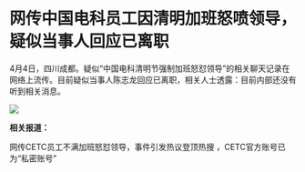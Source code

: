 # 网传中国电科员工因清明加班怒喷领导，疑似当事人回应已离职

4月4日，四川成都。疑似“中国电科清明节强制加班怒怼领导”的相关聊天记录在网络上流传。目前疑似当事人陈志龙回应已离职，相关人士透露：目前内部还没有听到相关消息。

![](https://inews.gtimg.com/news_bt/ON8e4YfQDspwzkNH3gt56CEzVR9N0btTYibD4GsZjbWv4AA/1000)

**相关报道：**

网传CETC员工不满加班怒怼领导，事件引发热议登顶热搜 ，CETC官方账号已为“私密账号”

